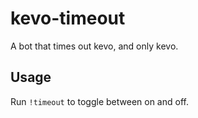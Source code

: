 # kevo-timeout

A bot that times out kevo, and only kevo.

## Usage

Run `!timeout` to toggle between on and off.
